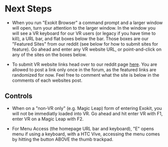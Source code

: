 # Next Steps
   * When you run "Exokit Browser" a command prompt and a larger window will open, turn your attention to the larger window. In the window you will see a VR keyboard for our VR users (or legacy if you have time to kill), a URL bar, and flat boxes below the bar. Those boxes are our "Featured Sites" from our reddit (see below for how to submit sites for feature). Go ahead and enter any VR website URL, or point-and-click on any of the sites on the boxes below.
    
   * To submit VR website links head over to our reddit page [here](https://www.reddit.com/r/exokit/). You are allowed to post a link only once in the forum, as the featured links are randomized for now. Feel free to comment what the site is below in the comments of each websites post.

## Controls
    
   * When on a "non-VR only" (e.g. Magic Leap) form of entering Exokit, you will not be immediatly loaded into VR. Go ahead and hit enter VR with F1, enter VR on a Magic Leap with F2.
    
   * For Menu Access (the homepage URL bar and keyboard), "E" opens menu if using a keyboard, with a HTC Vive, accessing the menu comes by hitting the button ABOVE the thumb trackpad.  
